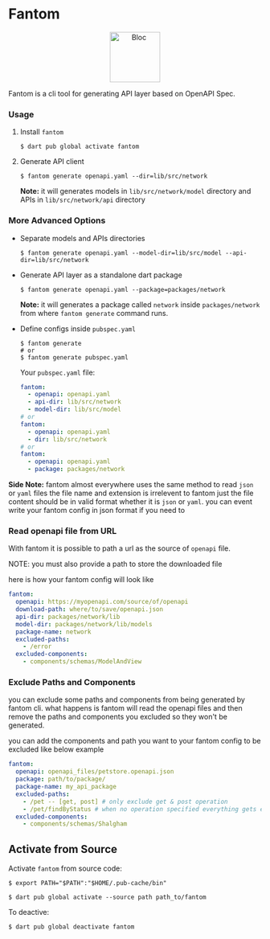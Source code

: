 # Fantom
<p align="center">
<img src="https://user-images.githubusercontent.com/6934577/147094526-218eb76e-1b5b-4f79-bca6-56de34714d59.png" height="100" alt="Bloc" />
</p>


Fantom is a cli tool for generating API layer based on OpenAPI Spec.


### Usage
1. Install `fantom`
    ```shell
    $ dart pub global activate fantom
    ```
2. Generate API client
    ```shell
    $ fantom generate openapi.yaml --dir=lib/src/network 
    ```
   **Note:** it will generates models in `lib/src/network/model` directory and APIs in `lib/src/network/api` directory
    
### More Advanced Options

- Separate models and APIs directories
    ```shell
    $ fantom generate openapi.yaml --model-dir=lib/src/model --api-dir=lib/src/network
    ```    
- Generate API layer as a standalone dart package
    ```shell
    $ fantom generate openapi.yaml --package=packages/network
    ```
    
    **Note:** it will generates a package called `network` inside `packages/network` from where `fantom generate` command runs.
    
 - Define configs inside `pubspec.yaml`
     ```shell
    $ fantom generate 
    # or
    $ fantom generate pubspec.yaml
    ```
    Your `pubspec.yaml` file:
    ```yaml
    fantom:
      - openapi: openapi.yaml   
      - api-dir: lib/src/network
      - model-dir: lib/src/model
    # or
    fantom: 
      - openapi: openapi.yaml
      - dir: lib/src/network
    # or
    fantom: 
      - openapi: openapi.yaml
      - package: packages/network  
    ```        

  **Side Note:** fantom almost everywhere uses the same method to read `json` or `yaml` files
  the file name and extension is irrelevent to fantom just the file content should be in valid format whether it is `json` or `yaml`. you can event write your fantom config in json format if you need to

### Read openapi file from URL

With fantom it is possible to path a url as the source of `openapi` file.

NOTE: you must also provide a path to store the downloaded file


here is how your fantom config will look like

```yaml
fantom:
  openapi: https://myopenapi.com/source/of/openapi
  download-path: where/to/save/openapi.json 
  api-dir: packages/network/lib
  model-dir: packages/network/lib/models
  package-name: network
  excluded-paths:
    - /error
  excluded-components:
    - components/schemas/ModelAndView
```

### Exclude Paths and Components

you can exclude some paths and components from being generated by fantom cli. what happens
is fantom will read the openapi files and then remove the paths and components you excluded
so they won't be generated.

you can add the components and path you want to your fantom config to be excluded like below example

```yaml
fantom:
  openapi: openapi_files/petstore.openapi.json
  package: path/to/package/
  package-name: my_api_package
  excluded-paths:
    - /pet -- [get, post] # only exclude get & post operation
    - /pet/findByStatus # when no operation specified everything gets excluded
  excluded-components:
    - components/schemas/Shalgham
```

## Activate from Source
Activate `fantom` from source code:

```shell
$ export PATH="$PATH":"$HOME/.pub-cache/bin"

$ dart pub global activate --source path path_to/fantom
```

To deactive:
```bash
$ dart pub global deactivate fantom
```
